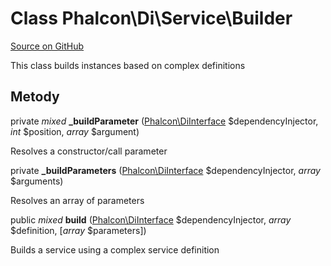 # Class **Phalcon\\Di\\Service\\Builder**

<a href="https://github.com/phalcon/cphalcon/blob/master/phalcon/di/service/builder.zep" class="btn btn-default btn-sm">Source on GitHub</a>

This class builds instances based on complex definitions

## Metody

private *mixed* **_buildParameter** ([Phalcon\DiInterface](/en/3.1.2/api/Phalcon_DiInterface) $dependencyInjector, *int* $position, *array* $argument)

Resolves a constructor/call parameter

private **_buildParameters** ([Phalcon\DiInterface](/en/3.1.2/api/Phalcon_DiInterface) $dependencyInjector, *array* $arguments)

Resolves an array of parameters

public *mixed* **build** ([Phalcon\DiInterface](/en/3.1.2/api/Phalcon_DiInterface) $dependencyInjector, *array* $definition, [*array* $parameters])

Builds a service using a complex service definition